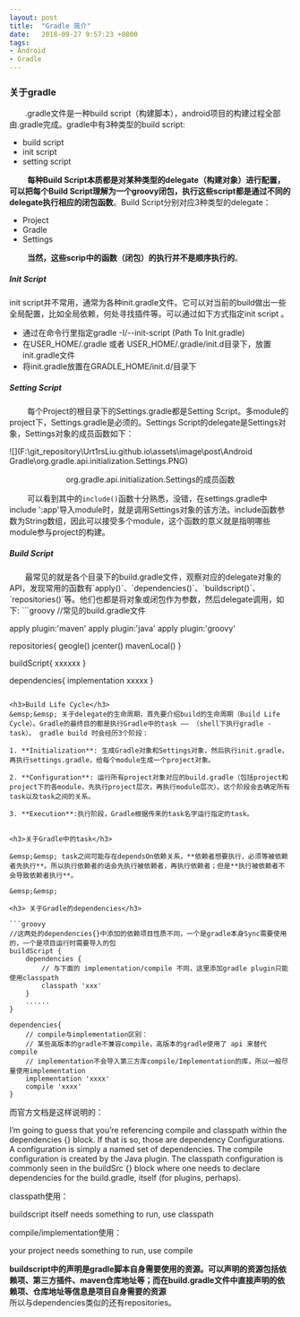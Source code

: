```yaml
---
layout: post
title:  "Gradle 简介"
date:   2018-09-27 9:57:23 +0800
tags:
- Android
- Gradle
---
```


<h3>关于gradle</h3>
&emsp;&emsp;.gradle文件是一种build script（构建脚本），android项目的构建过程全部由.gradle完成。gradle中有3种类型的build script: 

- build script
- init script
- setting script  

&emsp;&emsp; **每种Build Script本质都是对某种类型的delegate（构建对象）进行配置，可以把每个Build Script理解为一个groovy闭包，执行这些script都是通过不同的delegate执行相应的闭包函数**。Build Script分别对应3种类型的delegate：  

- Project
- Gradle
- Settings

&emsp;&emsp; **当然，这些scrip中的函数（闭包）的执行并不是顺序执行的**。

<h5>Init Script</h5>
init script并不常用，通常为各种init.gradle文件。它可以对当前的build做出一些全局配置，比如全局依赖，何处寻找插件等。可以通过如下方式指定init script  。

- 通过在命令行里指定gradle -I/--init-script  (Path  To Init.gradle)
- 在USER_HOME/.gradle 或者 USER_HOME/.gradle/init.d目录下，放置init.gradle文件
- 将init.gradle放置在GRADLE_HOME/init.d/目录下  


<h5> Setting Script</h5>
&emsp;&emsp; 每个Project的根目录下的Settings.gradle都是Setting Script。多module的project下，Settings.gradle是必须的。Settings Script的delegate是Settings对象，Settings对象的成员函数如下：  

![](F:\git_repository\Urt1rsLiu.github.io\assets\image\post\Android Gradle\org.gradle.api.initialization.Settings.PNG)
<center>org.gradle.api.initialization.Settings的成员函数</center>

&emsp;&emsp; 可以看到其中的`include()`函数十分熟悉，没错，在settings.gradle中include ':app'导入module时，就是调用Settings对象的该方法。include函数参数为String数组，因此可以接受多个module，这个函数的意义就是指明哪些module参与project的构建。  
<h5>Build Script</h5>
&emsp;&emsp;最常见的就是各个目录下的build.gradle文件，观察对应的delegate对象的API，发现常用的函数有`apply()`、`dependencies()`、`buildscript()`、`repositories()`等。他们也都是将对象或闭包作为参数，然后delegate调用，如下:
```groovy
//常见的build.gradle文件

apply plugin:'maven'
apply plugin:'java'
apply plugin:'groovy'

repositories{
    geogle()
    jcenter()
    mavenLocal()
}

buildScript{
    xxxxxx
}

dependencies{
    implementation xxxxx
}
```

<h3>Build Life Cycle</h3>
&emsp;&emsp; 关于delegate的生命周期，首先要介绍build的生命周期（Build Life Cycle）。Gradle的最终目的都是执行Gradle中的task —— （shell下执行gradle -task）。 gradle build 时会经历3个阶段：  

1. **Initialization**: 生成Gradle对象和Settings对象，然后执行init.gradle，再执行settings.gradle，给每个module生成一个project对象。

2. **Configuration**: 运行所有project对象对应的build.gradle（包括project和project下的各module，先执行project层次，再执行module层次）。这个阶段会去确定所有task以及task之间的关系。

3. **Execution**:执行阶段，Gradle根据传来的task名字运行指定的task。  


<h3>关于Gradle中的task</h3>  

&emsp;&emsp; task之间可能存在dependsOn依赖关系，**依赖者想要执行，必须等被依赖者先执行**。所以执行依赖者的话会先执行被依赖者，再执行依赖者；但是**执行被依赖者不会导致依赖者执行**。  

&emsp;&emsp; 

<h3> 关于Gradle的dependencies</h3>  

```groovy
//这两处的dependencies{}中添加的依赖项目性质不同，一个是gradle本身Sync需要使用的，一个是项目运行时需要导入的包
buildScript {
    dependencies {
        // 与下面的 implementation/compile 不同，这里添加gradle plugin只能使用classpath
        classpath 'xxx'
    }
    ......
}

dependencies{
    // compile与implementation区别：
    // 某些高版本的gradle不兼容compile，高版本的gradle使用了 api 来替代compile
    // implementation不会导入第三方库compile/Implementation的库，所以一般尽量使用implementation
    implementation 'xxxx'
    compile 'xxxx'
}
```

而官方文档是这样说明的：  

I’m going to guess that you’re referencing compile and classpath within the dependencies {} block. If that is so, those are dependency Configurations. A configuration is simply a named set of dependencies. The compile configuration is created by the Java plugin. The classpath configuration is commonly seen in the buildSrc {} block where one needs to declare dependencies for the build.gradle, itself (for plugins, perhaps).


classpath使用：  

buildscript itself needs something to run, use classpath 

compile/implementation使用：  

your project needs something to run, use compile  

**buildscript中的声明是gradle脚本自身需要使用的资源。可以声明的资源包括依赖项、第三方插件、maven仓库地址等；而在build.gradle文件中直接声明的依赖项、仓库地址等信息是项目自身需要的资源**  
所以与dependencies类似的还有repositories。